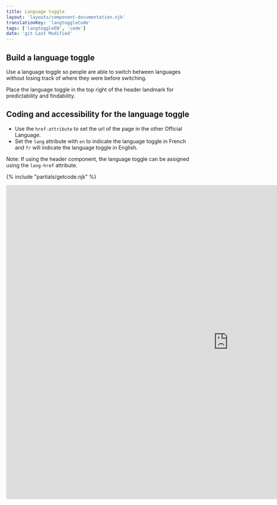 ```yaml
---
title: Language toggle
layout: 'layouts/component-documentation.njk'
translationKey: 'langtoggleCode'
tags: ['langtoggleEN', 'code']
date: 'git Last Modified'
---
```


## Build a language toggle

Use a language toggle so people are able to switch between languages without losing track of where they were before switching.

Place the language toggle in the top right of the header landmark for predictability and findability.

## Coding and accessibility for the language toggle

- Use the `href-attribute` to set the url of the page in the other Official Language.
- Set the `lang` attribute with `en` to indicate the language toggle in French and `fr` will indicate the language toggle in English.

Note: If using the header component, the language toggle can be assigned using the `lang-href` attribute.

{% include "partials/getcode.njk" %}

<iframe
  title="Overview of gcds-footer properties and events."
  src="https://cds-snc.github.io/gcds-components/iframe.html?viewMode=docs&demo=true&singleStory=true&id=components-language-toggle--events-properties"
  width="1200"
  height="850"
  style="display: block; margin: 0 auto;"
  frameBorder="0"
  allow="clipboard-write"
></iframe>
